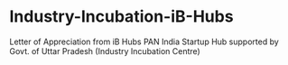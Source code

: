 # Industry-Incubation-iB-Hubs
Letter of Appreciation from iB Hubs PAN India Startup Hub supported by Govt. of Uttar Pradesh (Industry Incubation Centre)
